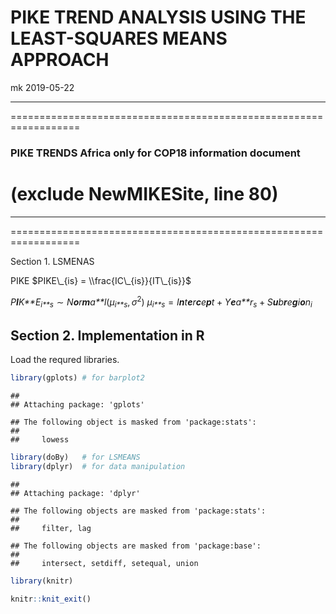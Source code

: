 PIKE TREND ANALYSIS USING THE LEAST-SQUARES MEANS APPROACH
================
mk
2019-05-22

------------------------------------------------------------------
==================================================================

### PIKE TRENDS Africa only for COP18 information document

(exclude NewMIKESite, line 80)
==============================

------------------------------------------------------------------
==================================================================

Section 1. LSMENAS

PIKE $PIKE\_{is} = \\frac{IC\_{is}}{IT\_{is}}$

*P**I**K**E*<sub>*i**s*</sub> ∼ *N**o**r**m**a**l*(*μ*<sub>*i**s*</sub>, *σ*<sup>2</sup>) *μ*<sub>*i**s*</sub> = *I**n**t**e**r**c**e**p**t* + *Y**e**a**r*<sub>*s*</sub> + *S**u**b**r**e**g**i**o**n*<sub>*i*</sub>

Section 2. Implementation in R
------------------------------

Load the requred libraries.

``` r
library(gplots) # for barplot2
```

    ## 
    ## Attaching package: 'gplots'

    ## The following object is masked from 'package:stats':
    ## 
    ##     lowess

``` r
library(doBy)   # for LSMEANS
library(dplyr)  # for data manipulation
```

    ## 
    ## Attaching package: 'dplyr'

    ## The following objects are masked from 'package:stats':
    ## 
    ##     filter, lag

    ## The following objects are masked from 'package:base':
    ## 
    ##     intersect, setdiff, setequal, union

``` r
library(knitr)
```

``` r
knitr::knit_exit()
```
